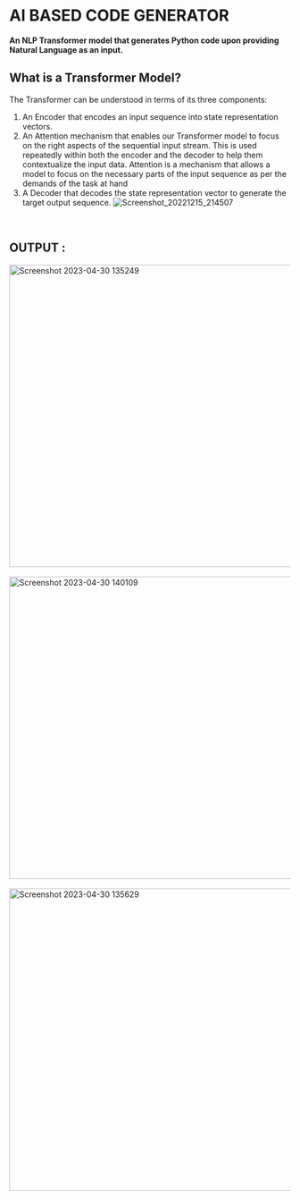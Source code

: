# AI BASED CODE GENERATOR
**An NLP Transformer model that generates Python code upon providing Natural Language as an input.**

## What is a Transformer Model?
The Transformer can be understood in terms of its three components:
1. An Encoder that encodes an input sequence into state representation vectors.
2. An Attention mechanism that enables our Transformer model to focus on the right aspects of 
the sequential input stream. This is used repeatedly within both the encoder and the decoder 
to help them contextualize the input data. Attention is a mechanism that allows a model to 
focus on the necessary parts of the input sequence as per the demands of the task at hand
3. A Decoder that decodes the state representation vector to generate the target output sequence.
![Screenshot_20221215_214507](https://github.com/reneenjuveriya/AI-Based-Code-Generator/assets/93391666/b4d6d18f-f750-4fff-9d3c-d864239c4e79)

</br>

## OUTPUT : 

<img width="541" alt="Screenshot 2023-04-30 135249" src="https://github.com/reneenjuveriya/AI-Based-Code-Generator/assets/93391666/f0e23dd5-ff3c-43d3-9f59-1d2898072f78">
</br>
</br>
<img width="541" alt="Screenshot 2023-04-30 140109" src="https://github.com/reneenjuveriya/AI-Based-Code-Generator/assets/93391666/3b90c1d0-d700-44cd-8411-62a6e029a46e">
</br>
</br>
<img width="541" alt="Screenshot 2023-04-30 135629" src="https://github.com/reneenjuveriya/AI-Based-Code-Generator/assets/93391666/f104e715-f6e3-41ea-838f-08b03fce91b6">
